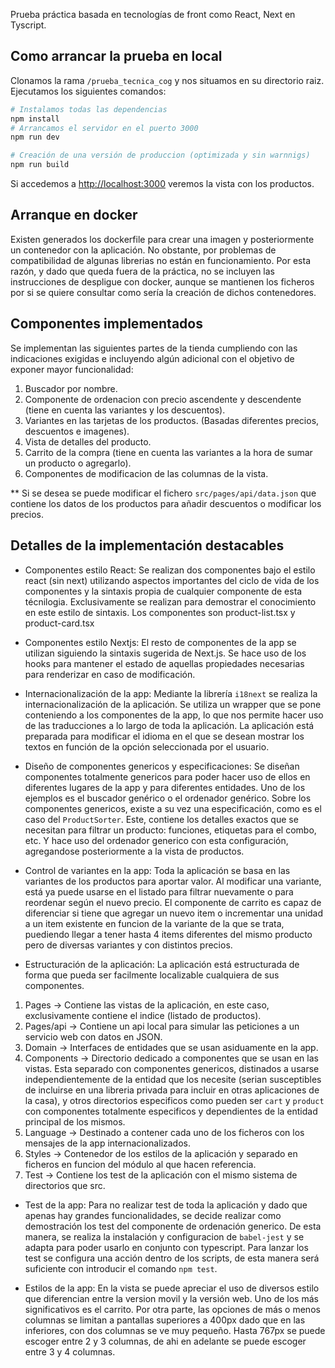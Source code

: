 Prueba práctica basada en tecnologías de front como React, Next en Tyscript.

## Como arrancar la prueba en local
Clonamos la rama `/prueba_tecnica_cog` y nos situamos en su directorio raiz. Ejecutamos los siguientes comandos:
```bash
# Instalamos todas las dependencias
npm install
# Arrancamos el servidor en el puerto 3000
npm run dev
```

```bash
# Creación de una versión de produccion (optimizada y sin warnnigs)
npm run build
```

Si accedemos a [http://localhost:3000](http://localhost:3000) veremos la vista con los productos.

## Arranque en docker
Existen generados los dockerfile para crear una imagen y posteriormente un contenedor con la aplicación. No obstante, por problemas de compatibilidad de algunas librerias no están en funcionamiento. Por esta razón, y dado que queda fuera de la práctica, no se incluyen las instrucciones de despligue con docker, aunque se mantienen los ficheros por si se quiere consultar como sería la creación de dichos contenedores.


## Componentes implementados
Se implementan las siguientes partes de la tienda cumpliendo con las indicaciones exigidas e incluyendo algún adicional con el objetivo de 
exponer mayor funcionalidad:

1. Buscador por nombre.
2. Componente de ordenacion con precio ascendente y descendente (tiene en cuenta las variantes y los descuentos).
3. Variantes en las tarjetas de los productos. (Basadas diferentes precios, descuentos e imagenes).
4. Vista de detalles del producto.
5. Carrito de la compra (tiene en cuenta las variantes a la hora de sumar un producto o agregarlo).
6. Componentes de modificacion de las columnas de la vista.

** Si se desea se puede modificar el fichero `src/pages/api/data.json` que contiene los datos de los productos para añadir descuentos o modificar los precios.


## Detalles de la implementación destacables
- Componentes estilo React:
Se realizan dos componentes bajo el estilo react (sin next) utilizando aspectos importantes del ciclo de vida de los componentes y la sintaxis 
propia de cualquier componente de esta técnilogia. Exclusivamente se realizan para demostrar el conocimiento en este estilo de sintaxis. Los 
componentes son product-list.tsx y product-card.tsx

- Componentes estilo Nextjs:
El resto de componentes de la app se utilizan siguiendo la sintaxis sugerida de Next.js. Se hace uso de los hooks para mantener el estado de 
aquellas propiedades necesarias para renderizar en caso de modificación.

- Internacionalización de la app:
Mediante la librería `i18next` se realiza la internacionalización de la aplicación. Se utiliza un wrapper que se pone conteniendo a los componentes de la app, lo que nos permite hacer uso de las traducciones a lo largo de toda la aplicación. La aplicación está preparada para modificar el idioma en el que se desean mostrar los textos en función de la opción seleccionada por el usuario.

- Diseño de componentes genericos y especificaciones:
Se diseñan componentes totalmente genericos para poder hacer uso de ellos en diferentes lugares de la app y para diferentes entidades. Uno de los 
ejemplos es el buscador genérico o el ordenador genérico. Sobre los componentes genericos, existe a su vez una especificación, como es el caso del 
`ProductSorter`. Este, contiene los detalles exactos que se necesitan para filtrar un producto: funciones, etiquetas para el combo, etc. Y hace uso 
del ordenador generico con esta configuración, agregandose posteriormente a la vista de productos.

- Control de variantes en la app:
Toda la aplicación se basa en las variantes de los productos para aportar valor. Al modificar una variante, está ya puede usarse en el listado para 
filtrar nuevamente o para reordenar según el nuevo precio. El componente de carrito es capaz de diferenciar si tiene que agregar un nuevo item o 
incrementar una unidad a un item existente en funcion de la variante de la que se trata, puediendo llegar a tener hasta 4 items diferentes del mismo producto pero de diversas variantes y con distintos precios.

- Estructuración de la aplicación:
La aplicación está estructurada de forma que pueda ser facilmente localizable cualquiera de sus componentes.
1. Pages -> Contiene las vistas de la aplicación, en este caso, exclusivamente contiene el indice (listado de productos).
2. Pages/api -> Contiene un api local para simular las peticiones a un servicio web con datos en JSON.
3. Domain -> Interfaces de entidades que se usan asiduamente en la app.
4. Components -> Directorio dedicado a componentes que se usan en las vistas. Esta separado con componentes genericos, distinados a usarse independientemente de la entidad que los necesite (serian susceptibles de incluirse en una libreria privada para incluir en otras aplicaciones de la casa), y otros directorios especificos como pueden ser `cart` y `product` con componentes totalmente especificos y dependientes de la entidad principal de los mismos.
5. Language -> Destinado a contener cada uno de los ficheros con los mensajes de la app internacionalizados.
6. Styles -> Contenedor de los estilos de la aplicación y separado en ficheros en funcion del módulo al que hacen referencia.
7. Test -> Contiene los test de la aplicación con el mismo sistema de directorios que src.

- Test de la app:
Para no realizar test de toda la aplicación y dado que apenas hay grandes funcionalidades, se decide realizar como demostración los test del componente
de ordenación generico. De esta manera, se realiza la instalación y configuracion de `babel-jest` y se adapta para poder usarlo en conjunto con 
typescript. Para lanzar los test se configura una acción dentro de los scripts, de esta manera será suficiente con introducir el comando `npm test`.

- Estilos de la app:
En la vista se puede apreciar el uso de diversos estilo que diferencian entre la version movil y la versión web. Uno de los más significativos es el carrito. Por otra parte, las opciones de más o menos columnas se limitan a pantallas superiores a 400px dado que en las inferiores, con dos columnas se ve muy pequeño. Hasta 767px se puede escoger entre 2 y 3 columnas, de ahi en adelante se puede escoger entre 3 y 4 columnas.